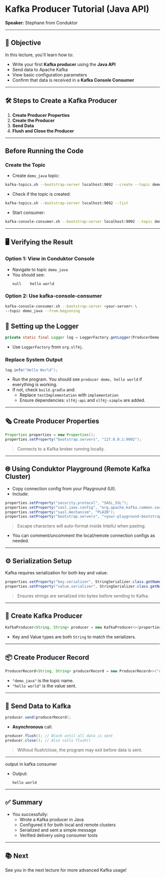 # Kafka Producer Tutorial (Java API)

**Speaker:** Stephane from Conduktor

---

## 🌟 Objective

In this lecture, you'll learn how to:

- Write your first **Kafka producer** using the **Java API**
- Send data to Apache Kafka
- View basic configuration parameters
- Confirm that data is received in a **Kafka Console Consumer**

---

## 🛠️ Steps to Create a Kafka Producer

1. **Create Producer Properties**
2. **Create the Producer**
3. **Send Data**
4. **Flush and Close the Producer**

---

## Before Running the Code

### Create the Topic

- Create `demo_java` topic:

```bash
kafka-topics.sh --bootstrap-server localhost:9092 --create --topic demo_java
```

- Check if the topic is created:

```bash
kafka-topics.sh --bootstrap-server localhost:9092 --list
```

- Start consumer:

```bash
kafka-console-consumer.sh --bootstrap-server localhost:9092 --topic demo_java

```

---

## 🖥️ Verifying the Result

### Option 1: View in Conduktor Console

- Navigate to topic `demo_java`
- You should see:
  ```
  null    hello world
  ```

### Option 2: Use kafka-console-consumer

```bash
kafka-console-consumer.sh --bootstrap-server <your-server> \
--topic demo_java --from-beginning
```

## 🔧 Setting up the Logger

```java
private static final Logger log = LoggerFactory.getLogger(ProducerDemo.class.getSimpleName());
```

- Use `LoggerFactory` from `org.slf4j`.

### Replace System Output

```java
log.info("Hello World");
```

- Run the program. You should see `producer demo, hello world` if everything is working.
- If not, check `build.gradle` and:
  - Replace `testImplementation` with `implementation`
  - Ensure dependencies: `slf4j-api` and `slf4j-simple` are added.

---

## 🗞️ Create Producer Properties

```java
Properties properties = new Properties();
properties.setProperty("bootstrap.servers", "127.0.0.1:9092");
```

> Connects to a Kafka broker running locally.

---

## 🌐 Using Conduktor Playground (Remote Kafka Cluster)

- Copy connection config from your Playground (UI).
- Include:

```java
properties.setProperty("security.protocol", "SASL_SSL");
properties.setProperty("sasl.jaas.config", "org.apache.kafka.common.security.plain.PlainLoginModule required username=\"<USERNAME>\" password=\"<PASSWORD>\";");
properties.setProperty("sasl.mechanism", "PLAIN");
properties.setProperty("bootstrap.servers", "<your-playground-bootstrap-server>");
```

> Escape characters will auto-format inside IntelliJ when pasting.

- You can comment/uncomment the local/remote connection configs as needed.

---

## ⚙️ Serialization Setup

Kafka requires serialization for both key and value:

```java
properties.setProperty("key.serializer", StringSerializer.class.getName());
properties.setProperty("value.serializer", StringSerializer.class.getName());
```

> Ensures strings are serialized into bytes before sending to Kafka.

---

## 🧱 Create Kafka Producer

```java
KafkaProducer<String, String> producer = new KafkaProducer<>(properties);
```

- Key and Value types are both `String` to match the serializers.

---

## 📦 Create Producer Record

```java
ProducerRecord<String, String> producerRecord = new ProducerRecord<>("demo_java", "hello world");
```

- `"demo_java"` is the topic name.
- `"hello world"` is the value sent.

---

## 🚀 Send Data to Kafka

```java
producer.send(producerRecord);
```

- **Asynchronous** call.

```java
producer.flush(); // Block until all data is sent
producer.close(); // Also calls flush()
```

> Without flush/close, the program may exit before data is sent.

---

output in kafka consumer

- Output:
  ```
  hello world
  ```

---

## ✅ Summary

- You successfully:
  - Wrote a Kafka producer in Java
  - Configured it for both local and remote clusters
  - Serialized and sent a simple message
  - Verified delivery using consumer tools

---

## 📚 Next

See you in the next lecture for more advanced Kafka usage!
